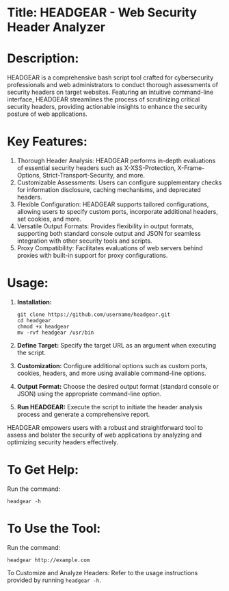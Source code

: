 # Title: HEADGEAR - Web Security Header Analyzer

# Description:

HEADGEAR is a comprehensive bash script tool crafted for cybersecurity professionals and web administrators to conduct thorough assessments of security headers on target websites. Featuring an intuitive command-line interface, HEADGEAR streamlines the process of scrutinizing critical security headers, providing actionable insights to enhance the security posture of web applications.

# Key Features:

1. Thorough Header Analysis: HEADGEAR performs in-depth evaluations of essential security headers such as X-XSS-Protection, X-Frame-Options, Strict-Transport-Security, and more.
2. Customizable Assessments: Users can configure supplementary checks for information disclosure, caching mechanisms, and deprecated headers.
3. Flexible Configuration: HEADGEAR supports tailored configurations, allowing users to specify custom ports, incorporate additional headers, set cookies, and more.
4. Versatile Output Formats: Provides flexibility in output formats, supporting both standard console output and JSON for seamless integration with other security tools and scripts.
5. Proxy Compatibility: Facilitates evaluations of web servers behind proxies with built-in support for proxy configurations.

# Usage:

1. **Installation:**
   ```
   git clone https://github.com/username/headgear.git
   cd headgear
   chmod +x headgear
   mv -rvf headgear /usr/bin
   ```

2. **Define Target:**
   Specify the target URL as an argument when executing the script.

3. **Customization:**
   Configure additional options such as custom ports, cookies, headers, and more using available command-line options.

4. **Output Format:**
   Choose the desired output format (standard console or JSON) using the appropriate command-line option.

5. **Run HEADGEAR:**
   Execute the script to initiate the header analysis process and generate a comprehensive report.

HEADGEAR empowers users with a robust and straightforward tool to assess and bolster the security of web applications by analyzing and optimizing security headers effectively.


# To Get Help:
Run the command:
   ```
   headgear -h
   ```

# To Use the Tool:
Run the command:
   ```
   headgear http://example.com
   ```

To Customize and Analyze Headers:
Refer to the usage instructions provided by running `headgear -h`.
